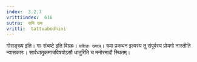 ```yaml
---
index:  3.2.7
vrittiindex:  616
sutra:  समि ख्यः
vritti:  tattvabodhini 
---
```


गोसङ्ख्य इति। गाः संचष्टे इति विग्रहः। `चक्षिङः ख्याञ्`। ख्या प्रकथन इत्यस्य तु संपूर्वस्य प्रोयगो नास्तीति न्यासकारः। सार्वधातुकमात्रविषयोऽसौ धातुरिति च मनोरमादौ स्थितम्। 

